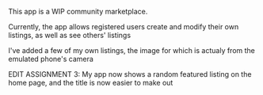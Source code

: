 This app is a WIP community marketplace.

Currently, the app allows registered users create and modify their own listings, as well as see others' listings

I've added a few of my own listings, the image for which is actualy from the emulated phone's camera

EDIT ASSIGNMENT 3: My app now shows a random featured listing on the home page, and the title is now easier to make out
